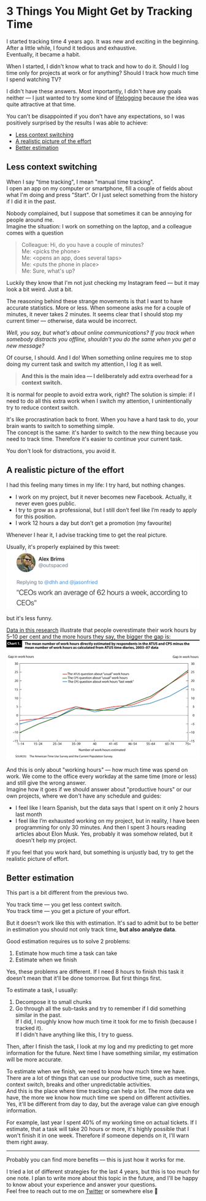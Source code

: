 # 3 Things You Might Get by Tracking Time

I started tracking time 4 years ago. It was new and exciting in the beginning. After a little while, I found it tedious and exhaustive.  
Eventually, it became a habit.

When I started, I didn't know what to track and how to do it. Should I log time only for projects at work or for anything? Should I track how much time I spend watching TV?

I didn't have these answers. Most importantly, I didn't have any goals neither –– I just wanted to try some kind of [lifelogging](https://en.wikipedia.org/wiki/Quantified_self) because the idea was quite attractive at that time. 

You can't be disappointed if you don't have any expectations, so I was positively surprised by the results I was able to achieve:

- [Less context switching](#less-context-switching)
- [A realistic picture of the effort](#a-realistic-picture-of-the-effort)
- [Better estimation](#better-estimation)

## Less context switching
When I say "time tracking", I mean "manual time tracking".  
I open an app on my computer or smartphone, fill a couple of fields about what I'm doing and press "Start". Or I just select something from the history if I did it in the past.  

Nobody complained, but I suppose that sometimes it can be annoying for people around me.  
Imagine the situation: I work on something on the laptop, and a colleague comes with a question
> Colleague: Hi, do you have a couple of minutes?  
> Me: \<picks the phone>  
> Me: \<opens an app, does several taps>  
> Me: \<puts the phone in place>  
> Me: Sure, what's up?

Luckily they know that I'm not just checking my Instagram feed –– but it may look a bit weird. Just a bit.  

The reasoning behind these strange movements is that I want to have accurate statistics. More or less. When someone asks me for a couple of minutes, it never takes 2 minutes. It seems clear that I should stop my current timer –– otherwise, data would be incorrect.  

*Well, you say, but what's about online communications? If you track when somebody distracts you offline, shouldn't you do the same when you get a new message?* 

Of course, I should. And I do! When something online requires me to stop doing my current task and switch my attention, I log it as well.

> **And this is the main idea –– I deliberately add extra overhead for a context switch.**

It is normal for people to avoid extra work, right? The solution is simple: if I need to do all this extra work when I switch my attention, I unintentionally try to reduce context switch.

It's like procrastination back to front. When you have a hard task to do, your brain wants to switch to something simple.  
The concept is the same: it's harder to switch to the new thing because you need to track time. Therefore it's easier to continue your current task.

You don't look for distractions, you avoid it.

## A realistic picture of the effort

I had this feeling many times in my life: I try hard, but nothing changes.  

* I work on my project, but it never becomes new Facebook. Actually, it never even goes public.  
* I try to grow as a professional, but I still don’t feel like I’m ready to apply for this position.  
* I work 12 hours a day but don’t get a promotion (my favourite)  

Whenever I hear it, I advise tracking time to get the real picture.  

Usually, it's properly explained by this tweet: 
![CEO's workweek](resources/average-ceo.jpg)

but it's less funny.  

[Data in this research](https://www.bls.gov/opub/mlr/2011/06/art3full.pdf) illustrate that people overestimate their work hours by 5–10 per cent and the more hours they say, the bigger the gap is:
![Gap](resources/work-hours.jpg)

And this is only about "working hours" –– how much time was spend on work. We come to the office every workday at the same time (more or less) and still give the wrong answer.  
Imagine how it goes if we should answer about "productive hours" or our own projects, where we don't have any schedule and guides:
* I feel like I learn Spanish, but the data says that I spent on it only 2 hours last month  
* I feel like I’m exhausted working on my project, but in reality, I have been programming for only 30 minutes. And then I spent 3 hours reading articles about Elon Musk. Yes, probably it was somehow related, but it doesn't help my project.

If you feel that you work hard, but something is unjustly bad, try to get the realistic picture of effort.

## Better estimation

This part is a bit different from the previous two.  

You track time –– you get less context switch.  
You track time –– you get a picture of your effort.

But it doesn't work like this with estimation. It's sad to admit but to be better in estimation you should not only track time, **but also analyze data**. 

Good estimation requires us to solve 2 problems:  
1. Estimate how much time a task can take  
2. Estimate when we finish

Yes, these problems are different. If I need 8 hours to finish this task it doesn't mean that it'll be done tomorrow. But first things first.

To estimate a task, I usually:  
1. Decompose it to small chunks  
2. Go through all the sub-tasks and try to remember if I did something similar in the past.   
   If I did, I roughly know how much time it took for me to finish (because I tracked it).  
   If I didn't have anything like this, I try to guess. 

Then, after I finish the task, I look at my log and my predicting to get more information for the future. Next time I have something similar, my estimation will be more accurate.  

<!-- This approach helps to eliminate common problems:  
* 15-minutes task
* Hidden bottleneck -->

To estimate when we finish, we need to know how much time we have. There are a lot of things that can use our productive time, such as meetings, context switch, breaks and other unpredictable activities.  
And this is the place where time tracking can help a lot. The more data we have, the more we know how much time we spend on different activities. Yes, it'll be different from day to day, but the average value can give enough information.  

For example, last year I spent 40% of my working time on actual tickets. If I estimate, that a task will take 20 hours or more, it's highly possible that I won't finish it in one week. Therefore if someone depends on it, I'll warn them right away.

---

Probably you can find more benefits –– this is just how it works for me.    

I tried a lot of different strategies for the last 4 years, but this is too much for one note. I plan to write more about this topic in the future, and I'll be happy to know about your experience and answer your questions.  
Feel free to reach out to me on [Twitter](https://twitter.com/_elergy_) or somewhere else 🐊